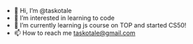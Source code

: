 - 👋 Hi, I’m @taskotale
- 👀 I’m interested in learning to code
- 🌱 I’m currently learning js course on TOP and started CS50!
- 📫 How to reach me taskotale@gmail.com

<!---
taskotale/taskotale is a ✨ special ✨ repository because its `README.md` (this file) appears on your GitHub profile.
You can click the Preview link to take a look at your changes.
--->

